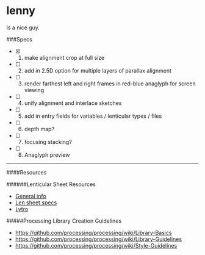# lenny
Is a nice guy.

###Specs
- [x] 1. make alignment crop at full size
- [ ] 2. add in 2.5D option for multiple layers of parallax alignment
- [ ] 3. render farthest left and right frames in red-blue anaglyph for screen viewing
- [ ] 4. unify alignment and interlace sketches
- [ ] 5. add in entry fields for variables / lenticular types / files
- [ ] 6. depth map?
- [ ] 7. focusing stacking? 
- [ ] 8. Anaglyph preview 

----------------------------------
####Resources

######Lenticular Sheet Resources
- [General info](http://www.one-tab.com/page/1Xm3DBl4SN2PHeaaAOjRnw)
- [Len sheet specs](http://www.one-tab.com/page/sldBKfy1QDGa_PdadiJqeA)
- [Lytro](http://www.one-tab.com/page/CCX5QNkhTqSqoiN3zqPRpA)

#####Processing Library Creation Guidelines
- https://github.com/processing/processing/wiki/Library-Basics
- https://github.com/processing/processing/wiki/Library-Guidelines
- https://github.com/processing/processing/wiki/Style-Guidelines